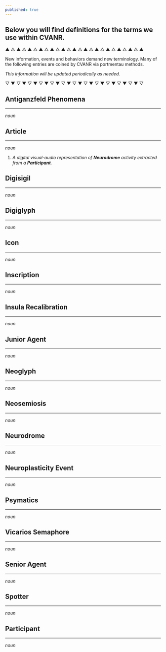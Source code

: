 ```yaml
---
published: true
---
```

## Below you will find definitions for the terms we use within CVANR.
▲ △ ▲ △ ▲ △ ▲ △ ▲ △ ▲ △ ▲ △ ▲ △ ▲ △ ▲ △ ▲ △ ▲ △ ▲

New information, events and behaviors demand new terminology. Many of the following entries are coined by CVANR via portmentau methods.

_This information will be updated periodically as needed._

▽ ▼ ▽ ▼ ▽ ▼ ▽ ▼ ▽ ▼ ▽ ▼ ▽ ▼ ▽ ▼ ▽ ▼ ▽ ▼ ▽ ▼ ▽ ▼ ▽
## **Antiganzfeld Phenomena**
---
_noun_

## **Article**
---------------
_noun_
1. _A digital visual-audio representation of **Neurodrome** activity extracted from a **Participant**._

## **Digisigil**
---------------
_noun_

## **Digiglyph**
---------------
_noun_

## **Icon**
---------------
_noun_

## **Inscription**
---------------
_noun_

## **Insula Recalibration**
---------------
_noun_

## **Junior Agent**
---------------
_noun_

## **Neoglyph**
---------------
_noun_

## **Neosemiosis**
---------------
_noun_

## **Neurodrome**
---------------
_noun_

## **Neuroplasticity Event**
---------------
_noun_

## **Psymatics**
---------------
_noun_

## **Vicarios Semaphore**
---------------
_noun_

## **Senior Agent**
---------------
_noun_

## **Spotter**
---------------
_noun_

## **Participant**
---------------
_noun_
